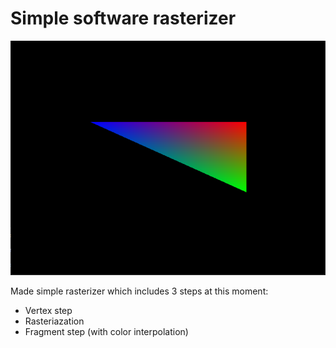 # Simple software rasterizer

![Alt Text](https://github.com/antiHiXY/Graphics_demos/blob/main/Raster/Example/snip_20210716150821.png)

Made simple rasterizer which includes 3 steps at this moment:

- Vertex step
- Rasteriazation
- Fragment step (with color interpolation)